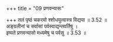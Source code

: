 +++
title = "09 प्रणवन्यासः"

+++
तलं पृष्ठं चकरयो श्शोधयुत्वास्त्र विद्यया ॥ 3.52 ॥  
अङ्ग्रलीनां च सर्वासां पर्वस्वाद्यन्तवर्तिषु ।  
इष्यते प्रणवन्यासो मध्यमेषु च पर्वसु ॥ 3.53 ॥  